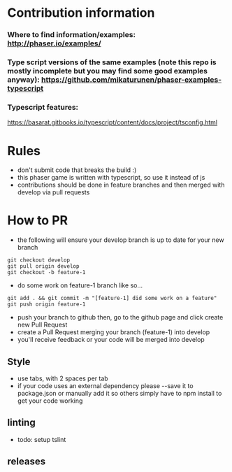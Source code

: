 # Contribution information

### Where to find information/examples: http://phaser.io/examples/

### Type script versions of the same examples (note this repo is mostly incomplete but you may find some good examples anyway): https://github.com/mikaturunen/phaser-examples-typescript

### Typescript features:
https://basarat.gitbooks.io/typescript/content/docs/project/tsconfig.html

# Rules
- don't submit code that breaks the build :)
- this phaser game is written with typescript, so use it instead of js
- contributions should be done in feature branches and then merged with develop via pull requests

# How to PR
- the following will ensure your develop branch is up to date for your new branch
```
git checkout develop
git pull origin develop
git checkout -b feature-1
```
- do some work on feature-1 branch like so...
```
git add . && git commit -m "[feature-1] did some work on a feature"
git push origin feature-1
```
- push your branch to github then, go to the github page and click create new Pull Request
- create a Pull Request merging your branch (feature-1) into develop
- you'll receive feedback or your code will be merged into develop

## Style
- use tabs, with 2 spaces per tab
- if your code uses an external dependency please --save it to package.json or manually add it so others simply have to npm install to get your code working

## linting
- todo: setup tslint

## releases
